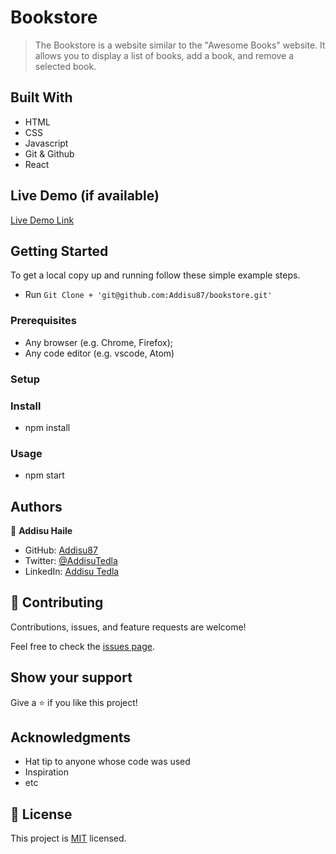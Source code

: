 # Bookstore

> The Bookstore is a website similar to the "Awesome Books" website. It allows you to display a list of books, add a book, and remove a selected book.

## Built With

- HTML
- CSS
- Javascript
- Git & Github
- React

## Live Demo (if available)

[Live Demo Link](https://addisubookstore.netlify.app/books)

## Getting Started

To get a local copy up and running follow these simple example steps.

- Run `Git Clone + 'git@github.com:Addisu87/bookstore.git'`

### Prerequisites

- Any browser (e.g. Chrome, Firefox);
- Any code editor (e.g. vscode, Atom)

### Setup

### Install

- npm install

### Usage

- npm start

## Authors

👤 **Addisu Haile**

- GitHub: [Addisu87](https://github.com/Addisu87)
- Twitter: [@AddisuTedla](https://twitter.com/AddisuTedla)
- LinkedIn: [Addisu Tedla](https://www.linkedin.com/in/addisu-tedla-8b4a10143/)

## 🤝 Contributing

Contributions, issues, and feature requests are welcome!

Feel free to check the [issues page](https://github.com/Addisu87/bookstore/issues).

## Show your support

Give a ⭐️ if you like this project!

## Acknowledgments

- Hat tip to anyone whose code was used
- Inspiration
- etc

## 📝 License

This project is [MIT](./MIT.md) licensed.
